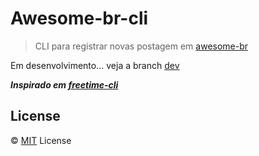 # Awesome-br-cli
> CLI para registrar novas postagem em [awesome-br](https://github.com/awesome-br)

Em desenvolvimento... veja a branch [dev](https://github.com/welksonramos/awesome-br-cli/tree/dev)

***Inspirado em _[freetime-cli](https://github.com/free-time/freetime-cli)_***

## License

&copy; [MIT](LICENSE) License
